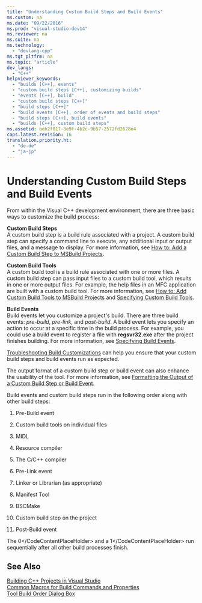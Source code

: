 ```yaml
---
title: "Understanding Custom Build Steps and Build Events"
ms.custom: na
ms.date: "09/22/2016"
ms.prod: "visual-studio-dev14"
ms.reviewer: na
ms.suite: na
ms.technology: 
  - "devlang-cpp"
ms.tgt_pltfrm: na
ms.topic: "article"
dev_langs: 
  - "C++"
helpviewer_keywords: 
  - "builds [C++], events"
  - "custom build steps [C++], customizing builds"
  - "events [C++], build"
  - "custom build steps [C++]"
  - "build steps [C++]"
  - "build events [C++], order of events and build steps"
  - "build steps [C++], build events"
  - "builds [C++], custom build steps"
ms.assetid: beb2f017-3e9f-4b2c-9b57-2572fd2628e4
caps.latest.revision: 16
translation.priority.ht: 
  - "de-de"
  - "ja-jp"
---
```

# Understanding Custom Build Steps and Build Events
From within the Visual C++ development environment, there are three basic ways to customize the build process:  
  
 **Custom Build Steps**  
 A custom build step is a build rule associated with a project. A custom build step can specify a command line to execute, any additional input or output files, and a message to display. For more information, see [How to: Add a Custom Build Step to MSBuild Projects](../vs140/how-to--add-a-custom-build-step-to-msbuild-projects.md).  
  
 **Custom Build Tools**  
 A custom build tool is a build rule associated with one or more files. A custom build step can pass input files to a custom build tool, which results in one or more output files. For example, the help files in an MFC application are built with a custom build tool. For more information, see [How to: Add Custom Build Tools to MSBuild Projects](../vs140/how-to--add-custom-build-tools-to-msbuild-projects.md) and [Specifying Custom Build Tools](../vs140/specifying-custom-build-tools.md).  
  
 **Build Events**  
 Build events let you customize a project's build. There are three build events: *pre-build*, *pre-link*, and *post-build*. A build event lets you specify an action to occur at a specific time in the build process. For example, you could use a build event to register a file with **regsvr32.exe** after the project finishes building. For more information, see [Specifying Build Events](../vs140/specifying-build-events.md).  
  
 [Troubleshooting Build Customizations](../vs140/troubleshooting-build-customizations.md) can help you ensure that your custom build steps and build events run as expected.  
  
 The output format of a custom build step or build event can also enhance the usability of the tool. For more information, see [Formatting the Output of a Custom Build Step or Build Event](../vs140/formatting-the-output-of-a-custom-build-step-or-build-event.md).  
  
 Build events and custom build steps run in the following order along with other build steps:  
  
1.  Pre-Build event  
  
2.  Custom build tools on individual files  
  
3.  MIDL  
  
4.  Resource compiler  
  
5.  The C/C++ compiler  
  
6.  Pre-Link event  
  
7.  Linker or Librarian (as appropriate)  
  
8.  Manifest Tool  
  
9. BSCMake  
  
10. Custom build step on the project  
  
11. Post-Build event  
  
 The <CodeContentPlaceHolder>0\</CodeContentPlaceHolder> and a <CodeContentPlaceHolder>1\</CodeContentPlaceHolder> run sequentially after all other build processes finish.  
  
## See Also  
 [Building C++ Projects in Visual Studio](../vs140/building-c---projects-in-visual-studio.md)   
 [Common Macros for Build Commands and Properties](../vs140/common-macros-for-build-commands-and-properties.md)   
 [Tool Build Order Dialog Box](assetId:///6204c5b1-7ce9-4948-9ff6-0268642ee14c)